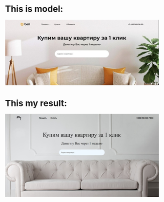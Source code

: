 # This is model: 
![Image](https://github.com/Koringen/project/blob/master/maket.jpg)
# This my result:
![Image](https://github.com/Koringen/project/blob/master/result.jpg)

